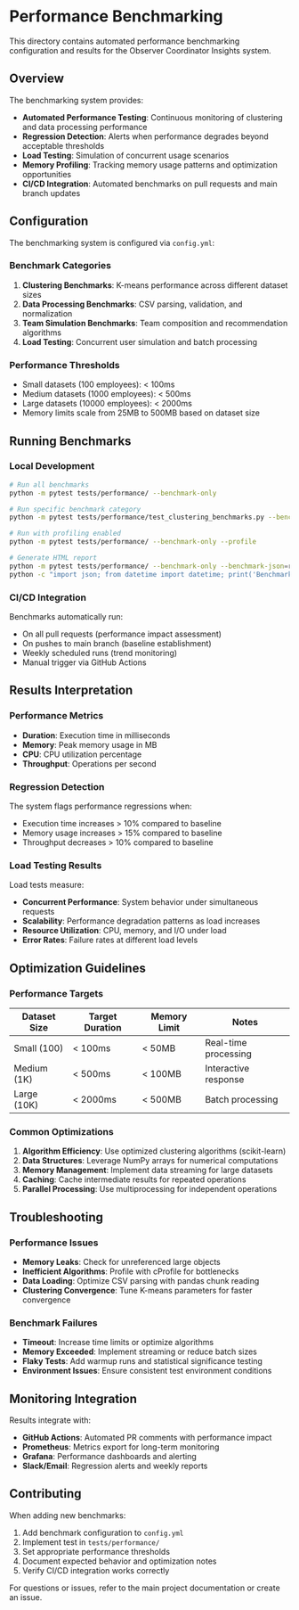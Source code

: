 # Performance Benchmarking

This directory contains automated performance benchmarking configuration and results for the Observer Coordinator Insights system.

## Overview

The benchmarking system provides:
- **Automated Performance Testing**: Continuous monitoring of clustering and data processing performance
- **Regression Detection**: Alerts when performance degrades beyond acceptable thresholds
- **Load Testing**: Simulation of concurrent usage scenarios
- **Memory Profiling**: Tracking memory usage patterns and optimization opportunities
- **CI/CD Integration**: Automated benchmarks on pull requests and main branch updates

## Configuration

The benchmarking system is configured via `config.yml`:

### Benchmark Categories

1. **Clustering Benchmarks**: K-means performance across different dataset sizes
2. **Data Processing Benchmarks**: CSV parsing, validation, and normalization
3. **Team Simulation Benchmarks**: Team composition and recommendation algorithms
4. **Load Testing**: Concurrent user simulation and batch processing

### Performance Thresholds

- Small datasets (100 employees): < 100ms
- Medium datasets (1000 employees): < 500ms  
- Large datasets (10000 employees): < 2000ms
- Memory limits scale from 25MB to 500MB based on dataset size

## Running Benchmarks

### Local Development

```bash
# Run all benchmarks
python -m pytest tests/performance/ --benchmark-only

# Run specific benchmark category
python -m pytest tests/performance/test_clustering_benchmarks.py --benchmark-only

# Run with profiling enabled
python -m pytest tests/performance/ --benchmark-only --profile

# Generate HTML report
python -m pytest tests/performance/ --benchmark-only --benchmark-json=results.json
python -c "import json; from datetime import datetime; print('Benchmark completed:', datetime.now())"
```

### CI/CD Integration

Benchmarks automatically run:
- On all pull requests (performance impact assessment)
- On pushes to main branch (baseline establishment)
- Weekly scheduled runs (trend monitoring)
- Manual trigger via GitHub Actions

## Results Interpretation

### Performance Metrics

- **Duration**: Execution time in milliseconds
- **Memory**: Peak memory usage in MB
- **CPU**: CPU utilization percentage
- **Throughput**: Operations per second

### Regression Detection

The system flags performance regressions when:
- Execution time increases > 10% compared to baseline
- Memory usage increases > 15% compared to baseline
- Throughput decreases > 10% compared to baseline

### Load Testing Results

Load tests measure:
- **Concurrent Performance**: System behavior under simultaneous requests
- **Scalability**: Performance degradation patterns as load increases  
- **Resource Utilization**: CPU, memory, and I/O under load
- **Error Rates**: Failure rates at different load levels

## Optimization Guidelines

### Performance Targets

| Dataset Size | Target Duration | Memory Limit | Notes |
|-------------|----------------|--------------|-------|
| Small (100) | < 100ms | < 50MB | Real-time processing |
| Medium (1K) | < 500ms | < 100MB | Interactive response |
| Large (10K) | < 2000ms | < 500MB | Batch processing |

### Common Optimizations

1. **Algorithm Efficiency**: Use optimized clustering algorithms (scikit-learn)
2. **Data Structures**: Leverage NumPy arrays for numerical computations
3. **Memory Management**: Implement data streaming for large datasets
4. **Caching**: Cache intermediate results for repeated operations
5. **Parallel Processing**: Use multiprocessing for independent operations

## Troubleshooting

### Performance Issues

- **Memory Leaks**: Check for unreferenced large objects
- **Inefficient Algorithms**: Profile with cProfile for bottlenecks
- **Data Loading**: Optimize CSV parsing with pandas chunk reading
- **Clustering Convergence**: Tune K-means parameters for faster convergence

### Benchmark Failures

- **Timeout**: Increase time limits or optimize algorithms
- **Memory Exceeded**: Implement streaming or reduce batch sizes
- **Flaky Tests**: Add warmup runs and statistical significance testing
- **Environment Issues**: Ensure consistent test environment conditions

## Monitoring Integration

Results integrate with:
- **GitHub Actions**: Automated PR comments with performance impact
- **Prometheus**: Metrics export for long-term monitoring  
- **Grafana**: Performance dashboards and alerting
- **Slack/Email**: Regression alerts and weekly reports

## Contributing

When adding new benchmarks:

1. Add benchmark configuration to `config.yml`
2. Implement test in `tests/performance/`
3. Set appropriate performance thresholds
4. Document expected behavior and optimization notes
5. Verify CI/CD integration works correctly

For questions or issues, refer to the main project documentation or create an issue.